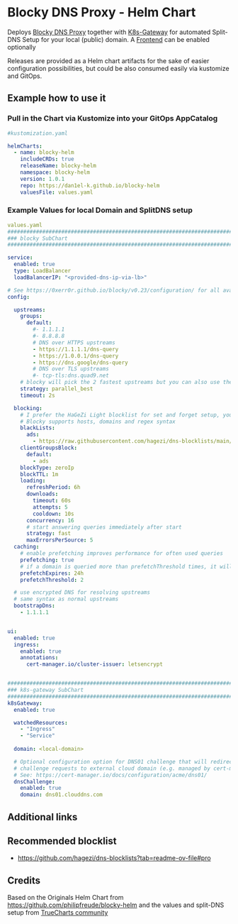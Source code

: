 # Blocky DNS Proxy - Helm Chart

Deploys [Blocky DNS Proxy](https://github.com/0xERR0R/blocky) together with [K8s-Gateway](https://github.com/ori-edge/k8s_gateway) for automated Split-DNS Setup for your local (public) domain.
A [Frontend](https://github.com/Mozart409/blocky-frontend) can be enabled optionally


Releases are provided as a Helm chart artifacts for the sake of easier configuration possibilities, but could be also consumed easily via kustomize and GitOps.


## Example how to use it

### Pull in the Chart via Kustomize into your GitOps AppCatalog

```yaml
#kustomization.yaml

helmCharts:
  - name: blocky-helm
    includeCRDs: true
    releaseName: blocky-helm
    namespace: blocky-helm
    version: 1.0.1
    repo: https://dan1el-k.github.io/blocky-helm
    valuesFile: values.yaml

```

### Example Values for local Domain and SplitDNS setup

```yaml
values.yaml
#####################################################################################
### blocky SubChart
#####################################################################################

service:
  enabled: true
  type: LoadBalancer
  loadBalancerIP: "<provided-dns-ip-via-lb>"

# See https://0xerr0r.github.io/blocky/v0.23/configuration/ for all available options
config:

  upstreams:
    groups:
      default:
        #- 1.1.1.1
        #- 8.8.8.8
        # DNS over HTTPS upstreams
        - https://1.1.1.1/dns-query
        - https://1.0.0.1/dns-query
        - https://dns.google/dns-query
        # DNS over TLS upstreams
        #- tcp-tls:dns.quad9.net
    # blocky will pick the 2 fastest upstreams but you can also use the `strict` strategy
    strategy: parallel_best
    timeout: 2s

  blocking:
    # I prefer the HaGeZi Light blocklist for set and forget setup, you can use any other blacklist nor whitelist you want
    # Blocky supports hosts, domains and regex syntax
    blackLists:
      ads:
        - https://raw.githubusercontent.com/hagezi/dns-blocklists/main/domains/light.txt
    clientGroupsBlock:
      default:
        - ads
    blockType: zeroIp
    blockTTL: 1m
    loading:
      refreshPeriod: 6h
      downloads:
        timeout: 60s
        attempts: 5
        cooldown: 10s
      concurrency: 16
      # start answering queries immediately after start
      strategy: fast
      maxErrorsPerSource: 5
  caching:
    # enable prefetching improves performance for often used queries
    prefetching: true
    # if a domain is queried more than prefetchThreshold times, it will be prefetched for prefetchExpires time
    prefetchExpires: 24h
    prefetchThreshold: 2

  # use encrypted DNS for resolving upstreams
  # same syntax as normal upstreams
  bootstrapDns:
    - 1.1.1.1


ui:
  enabled: true
  ingress:
    enabled: true
    annotations:
      cert-manager.io/cluster-issuer: letsencrypt


#####################################################################################
### k8s-gateway SubChart
#####################################################################################
k8sGateway:
  enabled: true

  watchedResources:
    - "Ingress"
    - "Service"
  
  domain: <local-domain>

  # Optional configuration option for DNS01 challenge that will redirect all acme
  # challenge requests to external cloud domain (e.g. managed by cert-manager)
  # See: https://cert-manager.io/docs/configuration/acme/dns01/
  dnsChallenge:
    enabled: true
    domain: dns01.clouddns.com

```


## Additional links

## Recommended blocklist

- https://github.com/hagezi/dns-blocklists?tab=readme-ov-file#pro



## Credits

Based on the Originals Helm Chart from 
https://github.com/philipfreude/blocky-helm and the values and split-DNS setup from [TrueCharts community](https://github.com/truecharts/public/blob/master/charts/premium/blocky/values.yaml)